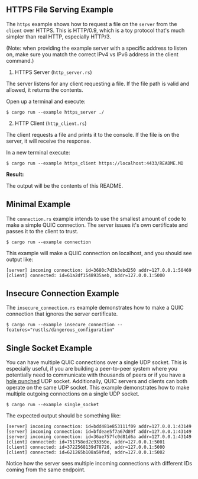 ## HTTPS File Serving Example

The `https` example shows how to request a file on the `server` from the `client` over HTTPS. 
This is HTTP/0.9, which is a toy protocol that's much simpler than real HTTP, especially HTTP/3.

(Note: when providing the example server with a specific address to listen on,
make sure you match the correct IPv4 vs IPv6 address in the client command.)

1. HTTPS Server (`http_server.rs`)

The server listens for any client requesting a file. 
If the file path is valid and allowed, it returns the contents. 

Open up a terminal and execute:

```text
$ cargo run --example https_server ./
```

2. HTTP Client (`http_client.rs`)

The client requests a file and prints it to the console. 
If the file is on the server, it will receive the response. 

In a new terminal execute:

```test
$ cargo run --example https_client https://localhost:4433/README.MD
```

**Result:**

The output will be the contents of this README.

## Minimal Example
The `connection.rs` example intends to use the smallest amount of code to make a simple QUIC connection.
The server issues it's own certificate and passes it to the client to trust.

```text
$ cargo run --example connection
```

This example will make a QUIC connection on localhost, and you should see output like:

```text
[server] incoming connection: id=3680c7d3b3ebd250 addr=127.0.0.1:50469
[client] connected: id=61a2df1548935aeb, addr=127.0.0.1:5000
```

## Insecure Connection Example

The `insecure_connection.rs` example demonstrates how to make a QUIC connection that ignores the server certificate.

```text
$ cargo run --example insecure_connection --features="rustls/dangerous_configuration"
```

## Single Socket Example

You can have multiple QUIC connections over a single UDP socket. This is especially
useful, if you are building a peer-to-peer system where you potentially need to communicate with
thousands of peers or if you have a
[hole punched](https://en.wikipedia.org/wiki/UDP_hole_punching) UDP socket.
Additionally, QUIC servers and clients can both operate on the same UDP socket.
This example demonstrates how to make multiple outgoing connections on a single UDP socket.

```text 
$ cargo run --example single_socket
```

The expected output should be something like:

```text
[server] incoming connection: id=bdd481e853111f09 addr=127.0.0.1:43149
[server] incoming connection: id=bfdeae5f7a67d89f addr=127.0.0.1:43149
[server] incoming connection: id=36ae757fc0d81d6a addr=127.0.0.1:43149
[client] connected: id=751758ed2c93350e, addr=127.0.0.1:5001
[client] connected: id=3722568139d78726, addr=127.0.0.1:5000
[client] connected: id=621265b108a59fad, addr=127.0.0.1:5002
```

Notice how the server sees multiple incoming connections with different IDs coming from the same
endpoint.